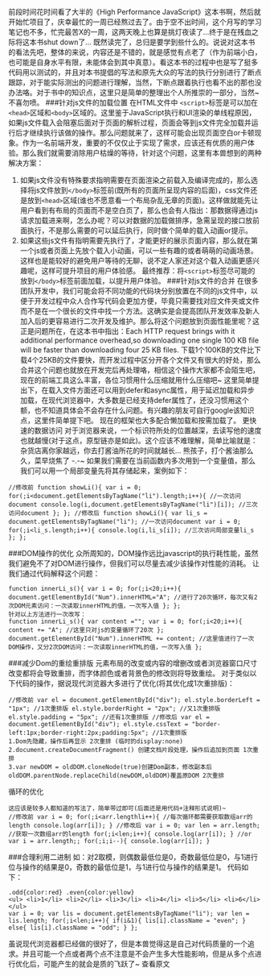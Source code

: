 前段时间花时间看了大半的《High Performance JavaScript》这本书啊，然后就开始忙项目了，庆幸最忙的一周已经熬过去了。由于空不出时间，这个月写的学习笔记也不多，忙完最苦X的一周，这两天晚上也算是挑灯夜读了...终于是在残血之际将这本书shut down了...
既然读完了，总归是要学到些什么的。说说对这本书的看法先吧，整体的来说，内容还是不错的，就是感觉有点老了（作为前端小白，也可能是自身水平有限，未能体会到其中真意）。看这本书的过程中也是写了挺多代码用以测试的，并且对本书提倡的写法和原先大众的写法的执行分别进行了断点跟踪，对于能实际测出的问题进行理解，当然，下断点跟着执行也看不出的那也没办法咯。对于书中的知识点，这里只是简单的整理出个人所推崇的一部分，当然~ 不喜勿喷。
###针对js文件的加载位置
在HTML文件中 `<script>`标签是可以加在`<head>`区域和`<body>`区域的。这里鉴于JavaScript执行和UI渲染的单线程原因，如果js文件载入会阻塞后面对于页面的解析过程，页面会等到js文件完全加载并运行后才继续执行该做的操作。那么问题就来了，这样可能会出现页面空白or卡顿现象。作为一名前端开发，重要的不仅仅止于实现了需求，应该还有优质的用户体验。那么我们就需要消除用户枯燥的等待，针对这个问题，这里有本兽想到的两种解决方案：
1. 如果js文件没有特殊要求指明需要在页面渲染之前载入及编译完成的，那么选择将js文件放到`</body>`标签前(既所有的页面所呈现内容的后面)，css文件还是放到`<head>`区域(谁也不愿意看一个布局杂乱无章的页面)。这样做就能先让用户看到有布局的页面而不是空白页了，那么也会有人指出：那数据得通过js请求加载进来啊，怎么办呢？可以对数据的加载做排序，急需呈现的接口放前面执行，不是那么需要的可以延后执行，同时做个简单的载入动画or提示。
2. 如果这些js文件有指明需要先执行了，才能更好的展示页面内容，那么就在第一个js或者页面上先放个载入小动画，可以一些有趣的或者萌萌的动画场景。这样也是能较好的避免用户等待的无聊，说不定人家还对这个载入动画更感兴趣呢，这样可提升项目的用户体验感。
最终推荐：将`<script>`标签尽可能的放到`</body>`标签前面加载，以提升用户体验。
###针对js文件的合并
在很多团队开发中，我们可能会将不同功能的代码块分别放置在不同的js文件中，以便于开发过程中众人合作写代码会更加方便，毕竟只需要找对应文件夹或文件而不是在一个很长的文件中找一个方法。这确实是会提高团队开发效率及新人加入后的更容易进行二次开发及维护。那么将这个问题放到页面性能里呢？这正是问题所在，在这本书中指出：Each HTTP request brings with it additional performance overhead,so downloading one single 100 KB file will be faster than downloading four 25 KB files.
下载1个100KB的文件比下载4个25KB的文件要快，而开发过程中区分开各个文件又有很大的好处，那么合并这个问题也就放在开发完后再处理咯，相信这个操作大家都不会陌生吧，现在的前端工具这么丰富，各位习惯用什么压缩就用什么压缩吧~
这里简单提出下，在载入文件方面还可以用到defer和async属性，用于延迟加载和异步加载，在现代浏览器中，大多数是已经支持defer属性了，还没习惯用这个额，也不知道具体会不会存在什么问题。有兴趣的朋友可自行google该知识点，这里件简单提下吧。
现在的框架也大多配合懒加载和按需加载了。
更快速的数据访问
对于浏览器来说，一个标识符所处的位置越深，去读写他的速度也就越慢(对于这点，原型链亦是如此)。这个应该不难理解，简单比喻就是：杂货店离你家越远，你去打酱油所花的时间就越长... 熊孩子，打个酱油那么久，菜早烧焦了 -.-~
如果我们需要在当前函数内多次用到一个变量值，那么我们可以用一个局部变量先将其存储起来，案例如下：

```
//修改前 function showLi(){ var i = 0; for(;i<document.getElementsByTagName("li").length;i++){ //一次访问document console.log(i,document.getElementsByTagName("li")[i]); //三次访问document }; }; //修改后 function showLi(){ var li_s = document.getElementsByTagName("li"); //一次访问document var i = 0; for(;i<li_s.length;i++){ console.log(i,li_s[i]); //三次访问局部变量li_s }; };
```

###DOM操作的优化
众所周知的，DOM操作远比javascript的执行耗性能，虽然我们避免不了对DOM进行操作，但我们可以尽量去减少该操作对性能的消耗。
让我们通过代码解释这个问题：

```
function innerLi_s(){ var i = 0; for(;i<20;i++){ document.getElementById("Num").innerHTML="A"; //进行了20次循环，每次又有2次DOM元素访问：一次读取innerHTML的值，一次写入值 }; };
针对以上方法进行一次改写：
function innerLi_s(){ var content =""; var i = 0; for(;i<20;i++){ content += "A"; //这里只对js的变量循环了20次 }; document.getElementById("Num").innerHTML += content; //这里值进行了一次DOM操作，又分2次DOM访问：一次读取innerHTML的值，一次写入值 };
```

###减少Dom的重绘重排版
元素布局的改变或内容的增删改或者浏览器窗口尺寸改变都将会导致重排，而字体颜色或者背景色的修改则将导致重绘。
对于类似以下代码的操作，据说现代浏览器大多进行了优化(将其优化成1次重排版)：

```
//修改前 var el = document.getElementById("div"); el.style.borderLeft = "1px"; //1次重排版 el.style.borderRight = "2px"; //又1次重排版 el.style.padding = "5px"; //还有1次重排版 //修改后 var el = document.getElementById("div"); el.style.cssText = "border-left:1px;border-right:2px;padding:5px"; //1次重排版
1.Dom先隐藏，操作后再显示 2次重排 (临时的display:none)
2.document.createDocumentFragment() 创建文档片段处理，操作后追加到页面 1次重排
3.var newDOM = oldDOM.cloneNode(true)创建Dom副本，修改副本后oldDOM.parentNode.replaceChild(newDOM,oldDOM)覆盖原DOM 2次重排
```

循环的优化

```
这应该是较多人都知道的写法了，简单带过即可(后面还是用代码+注释形式说明)~
//修改前 var i = 0; for(;i<arr.lengthli++){ //每次循环都需要获取数组arr的length console.log(arr[i]); } //修改后 var i = 0; var len = arr.length; //获取一次数组arr的length for(;i<len;i++){ console.log(arr[i]); } //or var i = arr.length;; for(;i;i--){ console.log(arr[i]); }
```

###合理利用二进制
如：对2取模，则偶数最低位是0，奇数最低位是0，与1进行位与操作的结果是0，奇数的最低位是1，与1进行位与操作的结果是1。
代码如下：

```
.odd{color:red} .even{color:yellow}
<ul> <li>1</li> <li>2</li> <li>3</li> <li>4</li> <li>5</li> <li>6</li> </ul>
var i = 0; var lis = document.getElementsByTagName("li"); var len = lis.length; for(;i<len;i++){ if(i&1){ lis[i].className = "even"; } else{ lis[i].className = "odd"; } };
```

虽说现代浏览器都已经做的很好了，但是本兽觉得这是自己对代码质量的一个追求。并且可能一个点或者两个点不注意是不会产生多大性能影响，但是从多个点进行优化后，可能产生的就会是质的飞跃了~
查看原文
